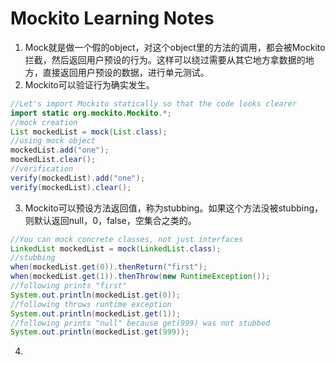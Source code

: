# Mockito Learning Notes

1. Mock就是做一个假的object，对这个object里的方法的调用，都会被Mockito拦截，然后返回用户预设的行为。这样可以绕过需要从其它地方拿数据的地方，直接返回用户预设的数据，进行单元测试。
2. Mockito可以验证行为确实发生。
```java
//Let's import Mockito statically so that the code looks clearer
import static org.mockito.Mockito.*;
//mock creation
List mockedList = mock(List.class);
//using mock object
mockedList.add("one");
mockedList.clear();
//verification
verify(mockedList).add("one");
verify(mockedList).clear();
```
3. Mockito可以预设方法返回值，称为stubbing。如果这个方法没被stubbing，则默认返回null，0，false，空集合之类的。
```java
//You can mock concrete classes, not just interfaces
LinkedList mockedList = mock(LinkedList.class);
//stubbing
when(mockedList.get(0)).thenReturn("first");
when(mockedList.get(1)).thenThrow(new RuntimeException());
//following prints "first"
System.out.println(mockedList.get(0));
//following throws runtime exception
System.out.println(mockedList.get(1));
//following prints "null" because get(999) was not stubbed
System.out.println(mockedList.get(999));
```
4. 
